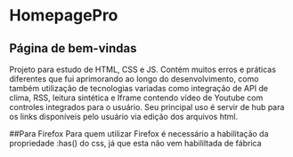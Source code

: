 # HomepagePro
## Página de bem-vindas
  Projeto para estudo de HTML, CSS e JS. 
  Contém muitos erros e práticas diferentes que fui aprimorando ao longo do desenvolvimento, 
como também utilização de tecnologias variadas como integração de API de clima, RSS, leitura sintética e
Iframe contendo vídeo de Youtube com controles integrados para o usuário.
  Seu principal uso é servir de hub para os links disponíveis pelo usuário via edição dos arquivos html.

##Para Firefox
  Para quem utilizar Firefox é necessário a habilitação da propriedade :has() do css, já que esta não vem habililtada de fábrica
